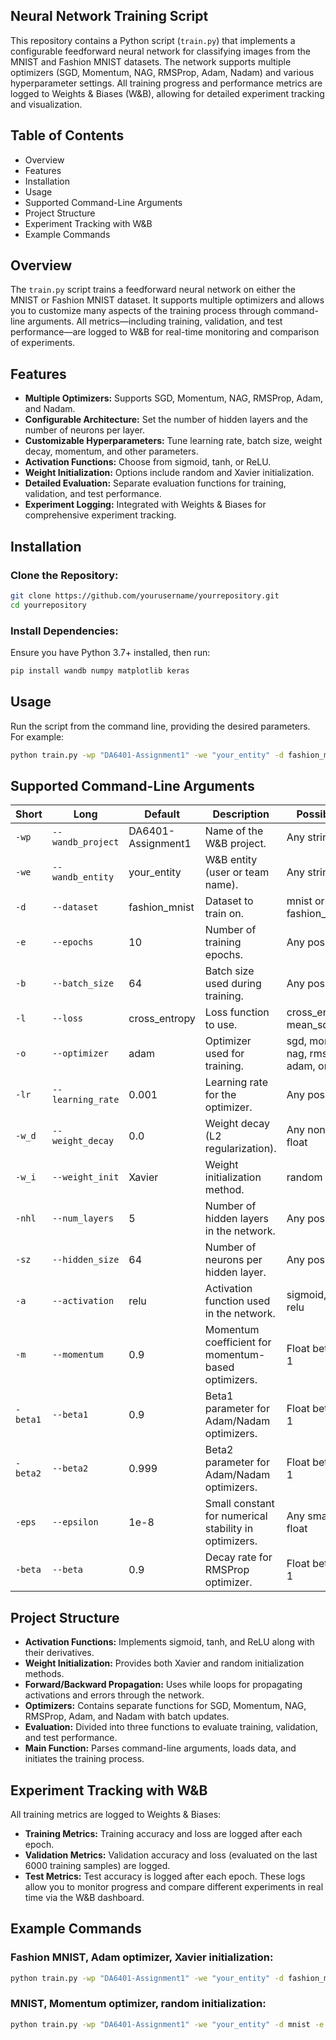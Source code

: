 ## Neural Network Training Script

This repository contains a Python script (`train.py`) that implements a configurable feedforward neural network for classifying images from the MNIST and Fashion MNIST datasets. The network supports multiple optimizers (SGD, Momentum, NAG, RMSProp, Adam, Nadam) and various hyperparameter settings. All training progress and performance metrics are logged to Weights & Biases (W&B), allowing for detailed experiment tracking and visualization.

## Table of Contents
- Overview
- Features
- Installation
- Usage
- Supported Command-Line Arguments
- Project Structure
- Experiment Tracking with W&B
- Example Commands

## Overview
The `train.py` script trains a feedforward neural network on either the MNIST or Fashion MNIST dataset. It supports multiple optimizers and allows you to customize many aspects of the training process through command-line arguments. All metrics—including training, validation, and test performance—are logged to W&B for real-time monitoring and comparison of experiments.

## Features
- **Multiple Optimizers:** Supports SGD, Momentum, NAG, RMSProp, Adam, and Nadam.
- **Configurable Architecture:** Set the number of hidden layers and the number of neurons per layer.
- **Customizable Hyperparameters:** Tune learning rate, batch size, weight decay, momentum, and other parameters.
- **Activation Functions:** Choose from sigmoid, tanh, or ReLU.
- **Weight Initialization:** Options include random and Xavier initialization.
- **Detailed Evaluation:** Separate evaluation functions for training, validation, and test performance.
- **Experiment Logging:** Integrated with Weights & Biases for comprehensive experiment tracking.

## Installation
### Clone the Repository:
```bash
git clone https://github.com/yourusername/yourrepository.git
cd yourrepository
```
### Install Dependencies:
Ensure you have Python 3.7+ installed, then run:
```bash
pip install wandb numpy matplotlib keras
```

## Usage
Run the script from the command line, providing the desired parameters. For example:
```bash
python train.py -wp "DA6401-Assignment1" -we "your_entity" -d fashion_mnist -e 10 -b 64 -l cross_entropy -o adam -lr 0.001 -w_d 0.0 -w_i Xavier -nhl 5 -sz 64 -a relu -m 0.9 -beta1 0.9 -beta2 0.999 -eps 1e-8 -beta 0.9
```

## Supported Command-Line Arguments
| Short | Long | Default | Description | Possible Values |
|-------|------|---------|-------------|-----------------|
| `-wp` | `--wandb_project` | DA6401-Assignment1 | Name of the W&B project. | Any string |
| `-we` | `--wandb_entity` | your_entity | W&B entity (user or team name). | Any string |
| `-d` | `--dataset` | fashion_mnist | Dataset to train on. | mnist or fashion_mnist |
| `-e` | `--epochs` | 10 | Number of training epochs. | Any positive integer |
| `-b` | `--batch_size` | 64 | Batch size used during training. | Any positive integer |
| `-l` | `--loss` | cross_entropy | Loss function to use. | cross_entropy or mean_squared_error |
| `-o` | `--optimizer` | adam | Optimizer used for training. | sgd, momentum, nag, rmsprop, adam, or nadam |
| `-lr` | `--learning_rate` | 0.001 | Learning rate for the optimizer. | Any positive float |
| `-w_d` | `--weight_decay` | 0.0 | Weight decay (L2 regularization). | Any non-negative float |
| `-w_i` | `--weight_init` | Xavier | Weight initialization method. | random or Xavier |
| `-nhl` | `--num_layers` | 5 | Number of hidden layers in the network. | Any positive integer |
| `-sz` | `--hidden_size` | 64 | Number of neurons per hidden layer. | Any positive integer |
| `-a` | `--activation` | relu | Activation function used in the network. | sigmoid, tanh, or relu |
| `-m` | `--momentum` | 0.9 | Momentum coefficient for momentum-based optimizers. | Float between 0 and 1 |
| `-beta1` | `--beta1` | 0.9 | Beta1 parameter for Adam/Nadam optimizers. | Float between 0 and 1 |
| `-beta2` | `--beta2` | 0.999 | Beta2 parameter for Adam/Nadam optimizers. | Float between 0 and 1 |
| `-eps` | `--epsilon` | 1e-8 | Small constant for numerical stability in optimizers. | Any small positive float |
| `-beta` | `--beta` | 0.9 | Decay rate for RMSProp optimizer. | Float between 0 and 1 |

## Project Structure
- **Activation Functions:** Implements sigmoid, tanh, and ReLU along with their derivatives.
- **Weight Initialization:** Provides both Xavier and random initialization methods.
- **Forward/Backward Propagation:** Uses while loops for propagating activations and errors through the network.
- **Optimizers:** Contains separate functions for SGD, Momentum, NAG, RMSProp, Adam, and Nadam with batch updates.
- **Evaluation:** Divided into three functions to evaluate training, validation, and test performance.
- **Main Function:** Parses command-line arguments, loads data, and initiates the training process.

## Experiment Tracking with W&B
All training metrics are logged to Weights & Biases:
- **Training Metrics:** Training accuracy and loss are logged after each epoch.
- **Validation Metrics:** Validation accuracy and loss (evaluated on the last 6000 training samples) are logged.
- **Test Metrics:** Test accuracy is logged after each epoch.
These logs allow you to monitor progress and compare different experiments in real time via the W&B dashboard.

## Example Commands
### Fashion MNIST, Adam optimizer, Xavier initialization:
```bash
python train.py -wp "DA6401-Assignment1" -we "your_entity" -d fashion_mnist -e 10 -b 64 -l cross_entropy -o adam -lr 0.001 -w_d 0.0 -w_i Xavier -nhl 5 -sz 64 -a relu -m 0.9 -beta1 0.9 -beta2 0.999 -eps 1e-8 -beta 0.9
```
### MNIST, Momentum optimizer, random initialization:
```bash
python train.py -wp "DA6401-Assignment1" -we "your_entity" -d mnist -e 10 -b 64 -l mean_squared_error -o momentum -lr 0.001 -w_d 0.0 -w_i random -nhl 5 -sz 64 -a relu -m 0.9 -beta1 0.9 -beta2 0.999 -eps 1e-8 -beta 0.9
```

